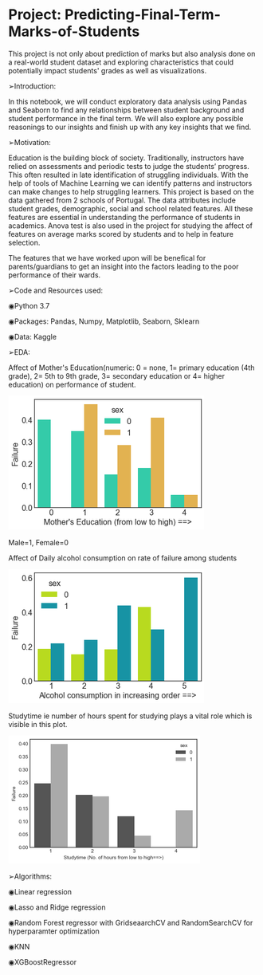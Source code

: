 # Project: Predicting-Final-Term-Marks-of-Students
 This project is not only about prediction of marks but also analysis done on a real-world student dataset and exploring characteristics that could potentially impact     students' grades as well as visualizations.
 
➢Introduction:

In this notebook, we will conduct exploratory data analysis using Pandas and Seaborn to find any relationships between student background and student performance in the final term. We will also explore any possible reasonings to our insights and finish up with any key insights that we find.

➢Motivation:

Education is the building block of society. Traditionally, instructors have relied on assessments and periodic tests to judge the students’ progress. This often resulted in late identification of struggling individuals. With the help of tools of Machine Learning we can identify patterns and instructors can make changes to help struggling learners. This project is based on the data gathered from 2 schools of Portugal. The data attributes include student grades, demographic, social and school related features. All these features are essential in understanding the performance of students in academics. Anova test is also used in the project for studying the affect of features on average marks scored by students and to help in feature selection. 

The features that we have worked upon will be benefical for parents/guardians to get an insight into the factors leading to the poor performance of their wards. 

➢Code and Resources used:

◉Python 3.7

◉Packages: Pandas, Numpy, Matplotlib, Seaborn, Sklearn

◉Data: Kaggle



➢EDA:

Affect of Mother's Education(numeric: 0 = none, 1= primary education (4th grade), 2= 5th to 9th grade, 3= secondary education or 4= higher education) 
on performance of student. 


![](https://github.com/SohitPanwar/Project-Predicting-Final-Term-Marks-of-Students/blob/main/Medu.png)


Male=1, Female=0


Affect of Daily alcohol consumption on rate of failure among students



![](https://github.com/SohitPanwar/Project-Predicting-Final-Term-Marks-of-Students/blob/main/Dalc.png)



Studytime ie number of hours spent for studying plays a vital role which is visible in this plot.


![](https://github.com/SohitPanwar/Project-Predicting-Final-Term-Marks-of-Students/blob/main/studtytime.png)


➢Algorithms:

◉Linear regression

◉Lasso and Ridge regression

◉Random Forest regressor with GridseaarchCV and RandomSearchCV for hyperparamter optimization

◉KNN

◉XGBoostRegressor
